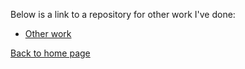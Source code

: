 ---
---

Below is a link to a repository for other work I've done:

- [Other work](https://github.com/arjunvenkat510/otherwork)



[Back to home page](https://arjunvenkat510.github.io/)
